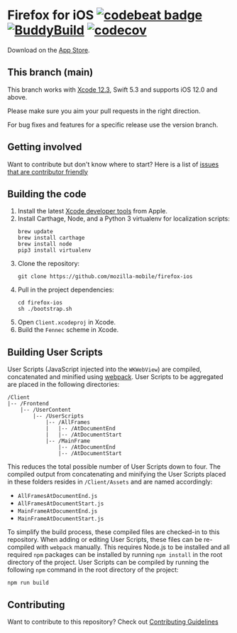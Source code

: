 Firefox for iOS [![codebeat badge](https://codebeat.co/badges/67e58b6d-bc89-4f22-ba8f-7668a9c15c5a)](https://codebeat.co/projects/github-com-mozilla-firefox-ios) [![BuddyBuild](https://dashboard.buddybuild.com/api/statusImage?appID=57bf25c0f096bc01001e21e0&branch=main&build=latest)](https://dashboard.buddybuild.com/apps/57bf25c0f096bc01001e21e0/build/latest) [![codecov](https://codecov.io/gh/mozilla-mobile/firefox-ios/branch/main/graph/badge.svg)](https://codecov.io/gh/mozilla-mobile/firefox-ios/branch/main)
===============

Download on the [App Store](https://itunes.apple.com/app/firefox-web-browser/id989804926).

This branch (main)
-----------

This branch works with [Xcode 12.3](https://developer.apple.com/services-account/download?path=/Developer_Tools/Xcode_12.3/Xcode_12.3.xip), Swift 5.3 and supports iOS 12.0 and above.

Please make sure you aim your pull requests in the right direction.

For bug fixes and features for a specific release use the version branch.

Getting involved
----------------

Want to contribute but don't know where to start? Here is a list of [issues that are contributor friendly](https://github.com/mozilla-mobile/firefox-ios/labels/Contributor%20OK)

Building the code
-----------------

1. Install the latest [Xcode developer tools](https://developer.apple.com/xcode/downloads/) from Apple.
1. Install Carthage, Node, and a Python 3 virtualenv for localization scripts:
    ```shell
    brew update
    brew install carthage
    brew install node
    pip3 install virtualenv
    ```
1. Clone the repository:
    ```shell
    git clone https://github.com/mozilla-mobile/firefox-ios
    ```
1. Pull in the project dependencies:
    ```shell
    cd firefox-ios
    sh ./bootstrap.sh
    ```
1. Open `Client.xcodeproj` in Xcode.
1. Build the `Fennec` scheme in Xcode.

## Building User Scripts

User Scripts (JavaScript injected into the `WKWebView`) are compiled, concatenated and minified using [webpack](https://webpack.js.org/). User Scripts to be aggregated are placed in the following directories:

```
/Client
|-- /Frontend
    |-- /UserContent
        |-- /UserScripts
            |-- /AllFrames
            |   |-- /AtDocumentEnd
            |   |-- /AtDocumentStart
            |-- /MainFrame
                |-- /AtDocumentEnd
                |-- /AtDocumentStart
```

This reduces the total possible number of User Scripts down to four. The compiled output from concatenating and minifying the User Scripts placed in these folders resides in `/Client/Assets` and are named accordingly:

* `AllFramesAtDocumentEnd.js`
* `AllFramesAtDocumentStart.js`
* `MainFrameAtDocumentEnd.js`
* `MainFrameAtDocumentStart.js`

To simplify the build process, these compiled files are checked-in to this repository. When adding or editing User Scripts, these files can be re-compiled with `webpack` manually. This requires Node.js to be installed and all required `npm` packages can be installed by running `npm install` in the root directory of the project. User Scripts can be compiled by running the following `npm` command in the root directory of the project:

```
npm run build
```

## Contributing

Want to contribute to this repository? Check out [Contributing Guidelines](https://github.com/mozilla-mobile/firefox-ios/blob/main/CONTRIBUTING.md)
